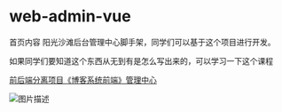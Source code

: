 # web-admin-vue


首页内容
阳光沙滩后台管理中心脚手架，同学们可以基于这个项目进行开发。

如果同学们要知道这个东西从无到有是怎么写出来的，可以学习一下这个课程


[前后端分离项目《博客系统前端》管理中心](https://www.sunofbeach.net/c/1444539665637036034)

![图片描述](https://images.sunofbeaches.com/content/2022_03_05/949698729638625280.png)


